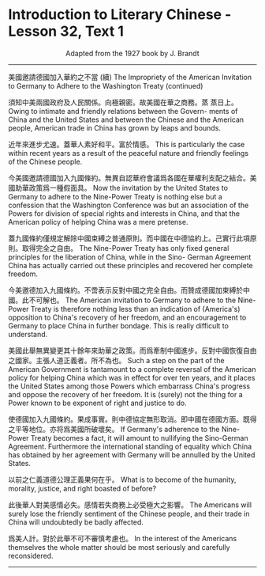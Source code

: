 # Introduction to Literary Chinese - Lesson 32, Text 1

<center>Adapted from the 1927 book by J. Brandt</center>

---

美國邀請德國加入華約之不當 (續)
The Impropriety of the American Invitation to Germany to Adhere to the Washington Treaty (continued)

須知中美兩國政府及人民關係。向極親密。故美國在華之商務。蒸
蒸日上。
Owing to intimate and friendly relations between the Govern- ments of China and the United States and between the Chinese and the American people, American trade in China has grown by leaps and bounds.

近年來進步尤速。蓋華人素好和平。富於情感。
This is particularly the case within recent years as a result of the peaceful nature and friendly feelings of the Chinese people.

今美國邀請德國加入九國條約。無異自認華府會議爲各國在華權利支配之結合。美國助華政策爲一種假面具。
Now the invitation by the United States to Germany to adhere to the Nine-Power Treaty is nothing else but a confession that the Washington Conference was but an association of the Powers for division of special rights and interests in China, and that the American policy of helping China was a mere pretense.

蓋九國條約僅規定解除中國束縛之普通原則。而中國在中德協約上。己實行此項原則。取得完全之自由。
The Nine-Power Treaty has only fixed general principles for the liberation of China, while in the Sino- German Agreement China has actually carried out these principles and recovered her complete freedom.

今美邀德加入九國條約。不啻表示反對中國之完全自由。而贊成德國加束縛於中國。此不可解也。
The American invitation to Germany to adhere to the Nine-Power Treaty is therefore nothing less than an indication of (America's) opposition to China's recovery of her freedom, and an encouragement to Germany to place China in further bondage. This is really difficult to understand.

美國此舉無異變更其十餘年來助華之政策。而爲牽制中國進步。反對中國恢復自由之國家。主張人道正義者。所不為也。
Such a step on the part of the American Government is tantamount to a complete reversal of the American policy for helping China which was in effect for over ten years, and it places the United States among those Powers which embarrass China's progress and oppose the recovery of her freedom. It is (surely) not the thing for a Power known to be exponent of right and justice to do.

使德國加入九國條約。果成事實。則中德協定無形取消。即中國在德國方面。既得之平等地位。亦将爲美國所破壞矣。
If Germany's adherence to the Nine-Power Treaty becomes a fact, it will amount to nullifying the Sino-German Agreement. Furthermore the international standing of equality which China has obtained by her agreement with Germany will be annulled by the United States.

以前之仁義道德公理正義果何在乎。
What is to become of the humanity, morality, justice, and right boasted of before?

此後華人對美感情必失。感情若失商務上必受極大之影響。
The Americans will surely lose the friendly sentiment of the Chinese people, and their trade in China will undoubtedly be badly affected.

爲美人計。對於此舉不可不審慎考慮也。
In the interest of the Americans themselves the whole matter should be most seriously and carefully reconsidered.

---
